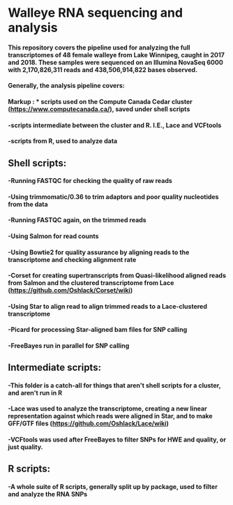 # Walleye RNA sequencing and analysis
#### This repository covers the pipeline used for analyzing the full transcriptomes of 48 female walleye from Lake Winnipeg, caught in 2017 and 2018. These samples were sequenced on an Illumina NovaSeq 6000 with 2,170,826,311 reads and 438,506,914,822 bases observed. 

#### Generally, the analysis pipeline covers:
#### Markup : * scripts used on the Compute Canada Cedar cluster (https://www.computecanada.ca/), saved under shell scripts
#### -scripts intermediate between the cluster and R. I.E., Lace and VCFtools
#### -scripts from R, used to analyze data

## Shell scripts:
#### -Running FASTQC for checking the quality of raw reads
#### -Using trimmomatic/0.36 to trim adaptors and poor quality nucleotides from the data
#### -Running FASTQC again, on the trimmed reads
#### -Using Salmon for read counts 
#### -Using Bowtie2 for quality assurance by aligning reads to the transcriptome and checking alignment rate
#### -Corset for creating supertranscripts from Quasi-likelihood aligned reads from Salmon and the clustered transcriptome from Lace (https://github.com/Oshlack/Corset/wiki)
#### -Using Star to align read to align trimmed reads to a Lace-clustered transcriptome
#### -Picard for processing Star-aligned bam files for SNP calling
#### -FreeBayes run in parallel for SNP calling

## Intermediate scripts:
#### -This folder is a catch-all for things that aren't shell scripts for a cluster, and aren't run in R
#### -Lace was used to analyze the transcriptome, creating a new linear representation against which reads were aligned in Star, and to make GFF/GTF files (https://github.com/Oshlack/Lace/wiki)
#### -VCFtools was used after FreeBayes to filter SNPs for HWE and quality, or just quality.

## R scripts:
#### -A whole suite of R scripts, generally split up by package, used to filter and analyze the RNA SNPs
